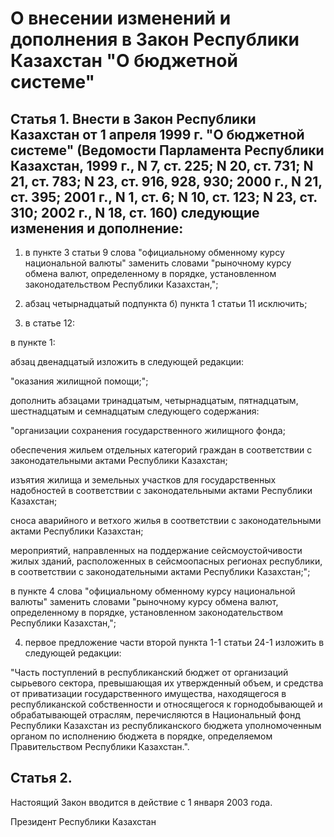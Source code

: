 # О внесении изменений и дополнения в Закон Республики Казахстан "О бюджетной системе"

## Статья 1. Внести в Закон Республики Казахстан от 1 апреля 1999 г. "О бюджетной системе" (Ведомости Парламента Республики Казахстан, 1999 г., N 7, ст. 225; N 20, ст. 731; N 21, ст. 783; N 23, ст. 916, 928, 930; 2000 г., N 21, ст. 395; 2001 г., N 1, ст. 6; N 10, ст. 123; N 23, ст. 310; 2002 г., N 18, ст. 160) следующие изменения и дополнение:

1) в пункте 3 статьи 9 слова "официальному обменному курсу национальной валюты" заменить словами "рыночному курсу обмена валют, определенному в порядке, установленном законодательством Республики Казахстан,";

2) абзац четырнадцатый подпункта б) пункта 1 статьи 11 исключить;

3) в статье 12:

в пункте 1:

абзац двенадцатый изложить в следующей редакции:

"оказания жилищной помощи;";

дополнить абзацами тринадцатым, четырнадцатым, пятнадцатым, шестнадцатым и семнадцатым следующего содержания:

"организации сохранения государственного жилищного фонда;

обеспечения жильем отдельных категорий граждан в соответствии с законодательными актами Республики Казахстан;

изъятия жилища и земельных участков для государственных надобностей в соответствии с законодательными актами Республики Казахстан;

сноса аварийного и ветхого жилья в соответствии с законодательными актами Республики Казахстан;

мероприятий, направленных на поддержание сейсмоустойчивости жилых зданий, расположенных в сейсмоопасных регионах республики, в соответствии с законодательными актами Республики Казахстан;";

в пункте 4 слова "официальному обменному курсу национальной валюты" заменить словами "рыночному курсу обмена валют, определенному в порядке, установленном законодательством Республики Казахстан,";

4) первое предложение части второй пункта 1-1 статьи 24-1 изложить в следующей редакции:

"Часть поступлений в республиканский бюджет от организаций сырьевого сектора, превышающая их утвержденный объем, и средства от приватизации государственного имущества, находящегося в республиканской собственности и относящегося к горнодобывающей и обрабатывающей отраслям, перечисляются в Национальный фонд Республики Казахстан из республиканского бюджета уполномоченным органом по исполнению бюджета в порядке, определяемом Правительством Республики Казахстан.".

## Статья 2.

Настоящий Закон вводится в действие с 1 января 2003 года.

Президент Республики Казахстан

